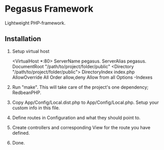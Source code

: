 Pegasus Framework
===============

Lightweight PHP-framework.


Installation
-----------
1. Setup virtual host

    <VirtualHost *:80>
        ServerName pegasus.<DOMAIN>
        ServerAlias pegasus.<DOMAIN>
        DocumentRoot "/path/to/project/folder/public"
            <Directory "/path/to/project/folder/public">
		    DirectoryIndex index.php
    		    AllowOverride All
		    Order allow,deny
		    Allow from all
		    Options -Indexes
           </Directory>
    </VirtualHost>

2. Run "make". This will take care of the project's one dependency; RedbeanPHP.
3. Copy App/Config/Local.dist.php to App/Config/Local.php. Setup your custom info in this file.
4. Define routes in Configuration and what they should point to. 
5. Create controllers and corresponding View for the route you have defined.
6. Done.
